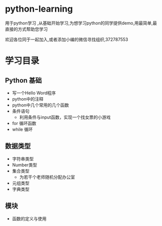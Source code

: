 # python-learning

用于python学习 ,从基础开始学习,为想学习python的同学提供demo,用最简单,最直接的方式帮助您学习

欢迎各位同于一起加入,或者添加小编的微信寻找组织,372787553

# 学习目录

## Python 基础

- 写一个Hello Word程序
- python中的注释
- python中几个常用的几个函数
- 条件语句
    - 利用条件与input函数，实现一个找女票的小游戏
- for 循环函数
- while 循环

## 数据类型

- 字符串类型
- Number类型
- 集合类型
  - 为若干个老师随机分配办公室
- 元组类型  
- 字典类型

## 模块
- 函数的定义与使用